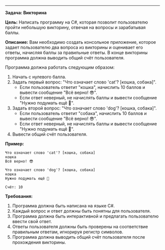 
---

**Задача: Викторина**

**Цель:**
Написать программу на C#, которая позволит пользователю пройти небольшую викторину, отвечая на вопросы и зарабатывая баллы.

**Описание:**
Вам необходимо создать консольное приложение, которое задает пользователю два вопроса из викторины и оценивает его ответы, начисляя баллы за правильные ответы. В конце викторины программа должна выводить общий счёт пользователя.

Программа должна работать следующим образом:
1. Начать с нулевого балла.
2. Задать первый вопрос: "Что означает слово 'cat'? [кошка, собака]". 
   - Если пользователь ответит "кошка", начислить 10 баллов и вывести сообщение "Всё верно! 😎".
   - Если ответ неверный, не начислять баллы и вывести сообщение "Нужно подумать ещё 🫣".
3. Задать второй вопрос: "Что означает слово 'dog'? [кошка, собака]".
   - Если пользователь ответит "собака", начислить 10 баллов и вывести сообщение "Всё верно! 😎".
   - Если ответ неверный, не начислять баллы и вывести сообщение "Нужно подумать ещё 🫣".
4. Вывести общий счёт пользователя.

**Пример:**
```
Что означает слово 'cat'? [кошка, собака]
кошка
Всё верно! 😎

Что означает слово 'dog'? [кошка, собака]
кошка
Нужно подумать ещё 🫣

Счёт: 10
```

**Требования:**
1. Программа должна быть написана на языке C#.
2. Каждый вопрос и ответ должны быть понятны для пользователя.
3. Программа должна быть интерактивной и предлагать пользователю ввести свой ответ.
4. Ответы пользователя должны быть проверены на соответствие правильным ответам, игнорируя регистр символов.
5. Программа должна выводить общий счёт пользователя после прохождения викторины.
